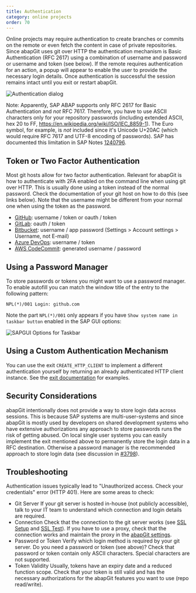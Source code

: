 ```yaml
---
title: Authentication
category: online projects
order: 70
---
```


Online projects may require authentication to create branches or commits on the remote or even fetch the content in case of private repositories. Since abapGit uses git over HTTP the authentication mechanism is Basic Authentication (RFC 2617) using a combination of username and password or username and token (see below). If the remote requires authentication for an action, a popup will appear to enable the user to provide the necessary login details. Once authentication is successful the session remains intact until you exit or restart abapGit.

![Authentication dialog](/img/auth_dialog.png)

Note: Apparently, SAP ABAP supports only RFC 2617 for Basic Authentication and *not* RFC 7617. Therefore, you have to use ASCII characters only for your repository passwords (including extended ASCII, hex 20 to FF, <https://en.wikipedia.org/wiki/ISO/IEC_8859-1>). The Euro symbol, for example, is *not* included since it's Unicode U+20AC (which would require RFC 7617 and UTF-8 encoding of passwords). SAP has documented this limitation in SAP Notes [1240796](https://me.sap.com/notes/1240796).

## Token or Two Factor Authentication

Most git hosts allow for two factor authentication. Relevant for abapGit is how to authenticate with 2FA enabled on the command line when using git over HTTP. This is usually done using a token instead of the normal password. Check the documentation of your git host on how to do this (see links below). Note that the username might be different from your normal one when using the token as the password.

- [GitHub](https://docs.github.com/en/github/authenticating-to-github/accessing-github-using-two-factor-authentication#using-two-factor-authentication-with-the-command-line): username / token or oauth / token
- [GitLab](https://docs.gitlab.com/ee/user/profile/personal_access_tokens.html): oauth / token
- [Bitbucket](https://support.atlassian.com/bitbucket-cloud/docs/app-passwords/): username / app password (Settings > Account settings > Username, not E-mail)
- [Azure DevOps](https://docs.microsoft.com/en-us/azure/devops/organizations/accounts/use-personal-access-tokens-to-authenticate): username / token
- [AWS CodeCommit](https://docs.aws.amazon.com/codecommit/latest/userguide/setting-up-gc.html): generated username / password

## Using a Password Manager

To store passwords or tokens you might want to use a password manager. To enable autofill you can match the window title of the entry to the following pattern:

`NPL(*)/001 Login: github.com`

Note the part `NPL(*)/001` only appears if you have `Show system name in taskbar button` enabled in the SAP GUI options:

![SAPGUI Options for Taskbar](/img/sapgui_options_taskbar.png)

## Using a Custom Authentication Mechanism

You can use the exit `CREATE_HTTP_CLIENT` to implement a different authentication yourself by returning an already authenticated HTTP client instance. See the [exit documentation](/user-guide/reference/exits.md#create-http-client) for examples.

## Security Considerations

abapGit intentionally does not provide a way to store login data across sessions. This is because SAP systems are multi-user-systems and since abapGit is mostly used by developers on shared development systems who have extensive authorizations any approach to store passwords runs the risk of getting abused. On local single user systems you can easily implement the exit mentioned above to permanently store the login data in a RFC destination. Otherwise a password manager is the recommended approach to store login data (see discussion in [#3798](https://github.com/abapGit/abapGit/issues/3798)).

## Troubleshooting

Authentication issues typically lead to "Unauthorized access. Check your credentials" error (HTTP 401). Here are some areas to check:

- Git Server
  If your git server is hosted in-house (not publicly accessible), talk to your IT team to understand which connection and login details are required.
- Connection
  Check that the connection to the git server works (see [SSL Setup](/user-guide/setup/ssl-setup.md) and [SSL Test](/user-guide/setup/ssl-test.md)). If you have to use a proxy, check that the connection works and maintain the proxy in the [abapGit settings](/user-guide/setup/settings-global.md).
- Password or Token
  Verify which login method is required by your git server. Do you need a password or token (see above)? Check that password or token contain only ASCII characters. Special characters are not supported.
- Token Validity
  Usually, tokens have an expiry date and a reduced function scope. Check that your token is still valid and has the necessary authorizations for the abapGit features you want to use (repo read/write).
